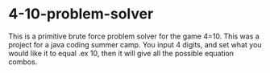 # 4-10-problem-solver
This is a primitive brute force problem solver for the game 4=10. 
This was a project for a java coding summer camp.
You input 4 digits, and set what you would like it to equal .ex 10, then it will give all the possible equation combos.
 
